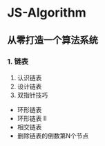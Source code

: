 # JS-Algorithm
## 从零打造一个算法系统

### 1. 链表
1. 认识链表
2. 设计链表
3. 双指针技巧
 - 环形链表
 - 环形链表 II
 - 相交链表
 - 删除链表的倒数第N个节点
